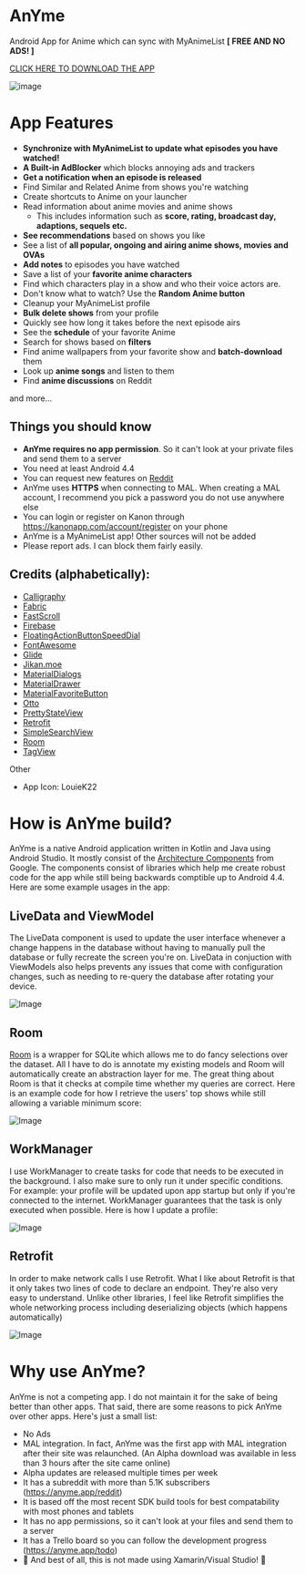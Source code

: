 # AnYme
Android App for Anime which can sync with MyAnimeList **[ FREE AND NO ADS! ]**

[CLICK HERE TO DOWNLOAD THE APP](https://anyme.app/apk)

![image](https://cdn.discordapp.com/attachments/341672347746697216/521367222342647833/1544373998115.png.png)

# App Features

* **Synchronize with MyAnimeList to update what episodes you have watched!**
* **A Built-in AdBlocker** which blocks annoying ads and trackers
* **Get a notification when an episode is released**
* Find Similar and Related Anime from shows you're watching
* Create shortcuts to Anime on your launcher
* Read information about anime movies and anime shows
     * This includes information such as **score, rating, broadcast day, adaptions, sequels etc.**
* **See recommendations** based on shows you like
* See a list of **all popular, ongoing and airing anime shows, movies and OVAs**
* **Add notes** to episodes you have watched
* Save a list of your **favorite anime characters**
* Find which characters play in a show and who their voice actors are.
* Don't know what to watch? Use the **Random Anime button**
* Cleanup your MyAnimeList profile
* **Bulk delete shows** from your profile
* Quickly see how long it takes before the next episode airs
* See the **schedule** of your favorite Anime
* Search for shows based on **filters**
* Find anime wallpapers from your favorite show and **batch-download** them
* Look up **anime songs** and listen to them
* Find **anime discussions** on Reddit


and more...


## Things you should know

* **AnYme requires no app permission**. So it can't look at your private files and send them to a server
* You need at least Android 4.4
* You can request new features on [Reddit](https://www.reddit.com/r/AnYme)
* AnYme uses **HTTPS** when connecting to MAL. When creating a MAL account, I recommend you pick a password you do not use anywhere else
* You can login or register on Kanon through https://kanonapp.com/account/register on your phone
* AnYme is a MyAnimeList app! Other sources will not be added
* Please report ads. I can block them fairly easily.

## Credits (alphabetically):

* [Calligraphy](https://github.com/chrisjenx/Calligraphy)
* [Fabric](https://docs.fabric.io/android/fabric/overview.html)
* [FastScroll](https://github.com/L4Digital/FastScroll)
* [Firebase](https://firebase.google.com/)
* [FloatingActionButtonSpeedDial](https://github.com/leinardi/FloatingActionButtonSpeedDial)
* [FontAwesome](http://fontawesome.io/)
* [Glide](https://github.com/bumptech/glide)
* [Jikan.moe](https://jikan.moe/) 
* [MaterialDialogs](https://github.com/afollestad/material-dialogs)
* [MaterialDrawer](https://github.com/mikepenz/MaterialDrawer)
* [MaterialFavoriteButton](https://github.com/IvBaranov/MaterialFavoriteButton)
* [Otto](http://square.github.io/otto/)
* [PrettyStateView](https://github.com/Rohyme/PrettyStateView)
* [Retrofit](http://square.github.io/retrofit/)
* [SimpleSearchView](https://github.com/Ferfalk/SimpleSearchView)
* [Room](https://developer.android.com/topic/libraries/architecture/room)
* [TagView](https://github.com/Cutta/TagView)

Other

* App Icon: LouieK22

# How is AnYme build?

AnYme is a native Android application written in Kotlin and Java using Android Studio. It mostly consist of the [Architecture Components](https://developer.android.com/topic/libraries/architecture/) from Google. The components consist of libraries which help me create robust code for the app while still being backwards comptible up to Android 4.4. Here are some example usages in the app:

## LiveData and ViewModel

The LiveData component is used to update the user interface whenever a change happens in the database without having to manually pull the database or fully recreate the screen you're on. LiveData in conjuction with ViewModels also helps prevents any issues that come with configuration changes, such as needing to re-query the database after rotating your device.

![Image](https://cdn.discordapp.com/attachments/341672347746697216/509739846970114050/unknown.png)

## Room

[Room](https://developer.android.com/topic/libraries/architecture/room) is a wrapper for SQLite which allows me to do fancy selections over the dataset. All I have to do is annotate my existing models and Room will automatically create an abstraction layer for me. The great thing about Room is that it checks at compile time whether my queries are correct. Here is an example code for how I retrieve the users' top shows while still allowing a variable minimum score:

![Image](https://cdn.discordapp.com/attachments/341672347746697216/509734745891012617/unknown.png)

## WorkManager

I use WorkManager to create tasks for code that needs to be executed in the background. I also make sure to only run it under specific conditions. For example: your profile will be updated upon app startup but only if you're connected to the internet. WorkManager guarantees that the task is only executed when possible. Here is how I update a profile:

![Image](https://cdn.discordapp.com/attachments/341672347746697216/509740044479627274/unknown.png)

## Retrofit

In order to make network calls I use Retrofit. What I like about Retrofit is that it only takes two lines of code to declare an endpoint. They're also very easy to understand. Unlike other libraries, I feel like Retrofit simplifies the whole networking process including deserializing objects (which happens automatically)

![Image](https://cdn.discordapp.com/attachments/369975129813549076/540882346195288084/unknown.png)


# Why use AnYme?

AnYme is not a competing app. I do not maintain it for the sake of being better than other apps. That said, there are some reasons to pick AnYme over other apps. Here's just a small list:

* No Ads
* MAL integration. In fact, AnYme was the first app with MAL integration after their site was relaunched. (An Alpha download was available in less than 3 hours after the site came online)
* Alpha updates are released multiple times per week
* It has a subreddit with more than 5.1K subscribers (https://anyme.app/reddit)
* It is based off the most recent SDK build tools for best compatability with most phones and tablets
* It has no app permissions, so it can't look at your files and send them to a server
* It has a Trello board so you can follow the development progress (https://anyme.app/todo)
* 🎉 And best of all, this is not made using Xamarin/Visual Studio! 🎉
